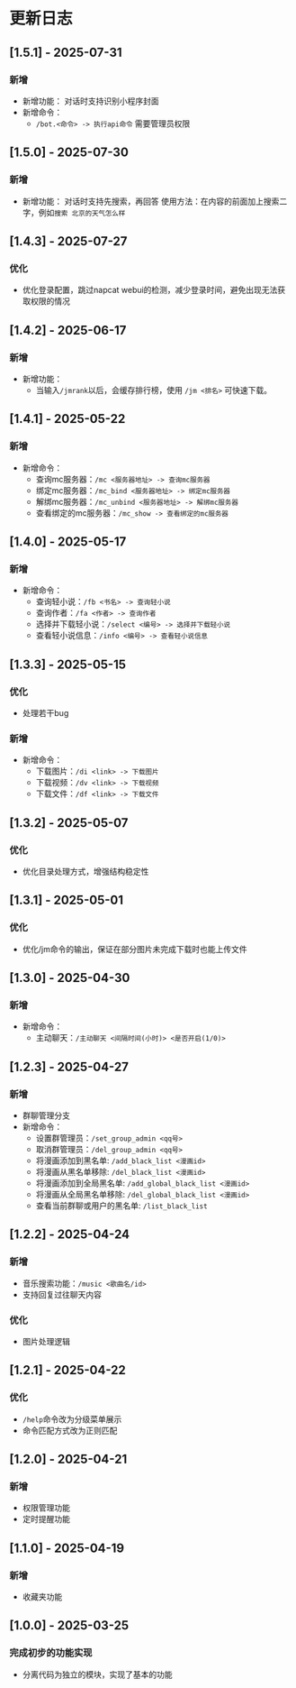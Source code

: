 # 更新日志

## [1.5.1] - 2025-07-31
### 新增
- 新增功能：
  对话时支持识别小程序封面
- 新增命令：
  - `/bot.<命令> -> 执行api命令` 需要管理员权限

## [1.5.0] - 2025-07-30
### 新增
- 新增功能：
  对话时支持先搜索，再回答
  使用方法：在内容的前面加上搜索二字，例如`搜索 北京的天气怎么样`

## [1.4.3] - 2025-07-27
### 优化
- 优化登录配置，跳过napcat webui的检测，减少登录时间，避免出现无法获取权限的情况

## [1.4.2] - 2025-06-17
### 新增
- 新增功能：
  - 当输入`/jmrank`以后，会缓存排行榜，使用 `/jm <排名>` 可快速下载。

## [1.4.1] - 2025-05-22
### 新增
- 新增命令：
  - 查询mc服务器：`/mc <服务器地址> -> 查询mc服务器`
  - 绑定mc服务器：`/mc_bind <服务器地址> -> 绑定mc服务器`
  - 解绑mc服务器：`/mc_unbind <服务器地址> -> 解绑mc服务器`
  - 查看绑定的mc服务器：`/mc_show -> 查看绑定的mc服务器`

## [1.4.0] - 2025-05-17
### 新增
- 新增命令：
  - 查询轻小说：`/fb <书名> -> 查询轻小说`
  - 查询作者：`/fa <作者> -> 查询作者`
  - 选择并下载轻小说：`/select <编号> -> 选择并下载轻小说`
  - 查看轻小说信息：`/info <编号> -> 查看轻小说信息`

## [1.3.3] - 2025-05-15
### 优化
- 处理若干bug
### 新增
- 新增命令：
  - 下载图片：`/di <link> -> 下载图片`
  - 下载视频：`/dv <link> -> 下载视频`
  - 下载文件：`/df <link> -> 下载文件`

## [1.3.2] - 2025-05-07
### 优化
- 优化目录处理方式，增强结构稳定性

## [1.3.1] - 2025-05-01
### 优化
- 优化/jm命令的输出，保证在部分图片未完成下载时也能上传文件

## [1.3.0] - 2025-04-30
### 新增
- 新增命令：
  - 主动聊天：`/主动聊天 <间隔时间(小时)> <是否开启(1/0)>`

## [1.2.3] - 2025-04-27
### 新增
- 群聊管理分支
- 新增命令：
  - 设置群管理员：`/set_group_admin <qq号>`
  - 取消群管理员：`/del_group_admin <qq号>`
  - 将漫画添加到黑名单: `/add_black_list <漫画id>`
  - 将漫画从黑名单移除: `/del_black_list <漫画id>`
  - 将漫画添加到全局黑名单: `/add_global_black_list <漫画id>`
  - 将漫画从全局黑名单移除: `/del_global_black_list <漫画id>`
  - 查看当前群聊或用户的黑名单: `/list_black_list`

## [1.2.2] - 2025-04-24
### 新增
- 音乐搜索功能：`/music <歌曲名/id>`
- 支持回复过往聊天内容

### 优化
- 图片处理逻辑

## [1.2.1] - 2025-04-22
### 优化
- `/help`命令改为分级菜单展示
- 命令匹配方式改为正则匹配

## [1.2.0] - 2025-04-21
### 新增
- 权限管理功能
- 定时提醒功能

## [1.1.0] - 2025-04-19
### 新增
- 收藏夹功能

## [1.0.0] - 2025-03-25
### 完成初步的功能实现
- 分离代码为独立的模块，实现了基本的功能